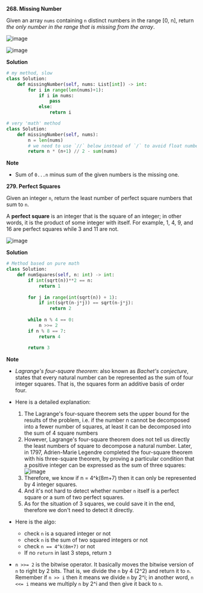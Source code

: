 **268. Missing Number**

Given an array `nums` containing `n` distinct numbers in the range \[0, n], return _the only number in the range that is missing from the array_.

![image](https://user-images.githubusercontent.com/51500878/139965853-1f4700ed-9339-469f-8eac-08b6db503c3c.png)

![image](https://user-images.githubusercontent.com/51500878/139965872-f0d1ce97-be18-4789-abce-cffd9c50f825.png)

**Solution**

```python
# my method, slow
class Solution:
    def missingNumber(self, nums: List[int]) -> int:
        for i in range(len(nums)+1):
            if i in nums:
                pass
            else:
                return i
```

```python
# very 'math' method
class Solution:
    def missingNumber(self, nums):
        n = len(nums)
        # we need to use `//` below instead of `/` to avoid float number
        return n * (n+1) // 2 - sum(nums) 
```

**Note**

- Sum of `0...n` minus sum of the given numbers is the missing one.



**279. Perfect Squares**

Given an integer `n`, return the least number of perfect square numbers that sum to `n`.

A **perfect square** is an integer that is the square of an integer; in other words, it is the product of some integer with itself. For example, 1, 4, 9, and 16 are perfect squares while 3 and 11 are not.

![image](https://user-images.githubusercontent.com/51500878/139971121-f0e85793-438f-4222-8806-867794b1ef90.png)

**Solution**

```python
# Method based on pure math
class Solution:
    def numSquares(self, n: int) -> int:
        if int(sqrt(n))**2 == n: 
            return 1
        
        for j in range(int(sqrt(n)) + 1):
            if int(sqrt(n-j*j)) == sqrt(n-j*j):
                return 2
            
        while n % 4 == 0:
            n >>= 2
        if n % 8 == 7:
            return 4
        
        return 3
```

**Note**

- _Lagrange's four-square theorem_: also known as _Bachet's conjecture_, states that every natural number can be represented as the sum of four integer squares. That is, the squares form an additive basis of order four.
- Here is a detailed explanation: 
    1. The Lagrange's four-square theorem sets the upper bound for the results of the problem, i.e. if the number n cannot be decomposed into a fewer number of squares, at least it can be decomposed into the sum of 4 square numbers
    2. However, Lagrange's four-square theorem does not tell us directly the least numbers of square to decompose a natural number. Later, in 1797, Adrien-Marie Legendre completed the four-square theorem with his three-square theorem, by proving a particular condition that a positive integer can be expressed as the sum of three squares: 
![image](https://user-images.githubusercontent.com/51500878/140000448-e3f0c39a-df49-4c71-915c-04fdf24ecbbb.png)
    3. Therefore, we know if n = 4^k(8m+7) then it can only be represented by 4 integer squares. 
    4. And it's not hard to detect whether number `n` itself is a perfect square or a sum of two perfect squares. 
    5. As for the situation of 3 squares, we could save it in the end, therefore we don't need to detect it directly.
    
- Here is the algo:
    - check `n` is a squared integer or not
    - check `n` is the sum of two squared integers or not
    - check `n == 4^k(8m+7)` or not
    - If no `return` in last 3 steps, return `3`

- `n >>= 2` is the bitwise operator. It basically moves the bitwise version of `n` to right by 2 bits. That is, we divide the `n` by 4 (2^2) and return it to `n`. Remember if `n >> i` then it means we divide `n` by 2^i; in another word, `n <<= i` means we multiply `n` by 2^i and then give it back to `n`. 




